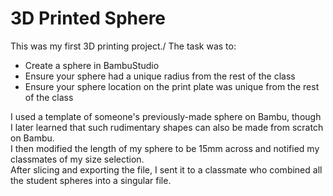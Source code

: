 # 3D Printed Sphere
This was my first 3D printing project./
The task was to:
- Create a sphere in BambuStudio
- Ensure your sphere had a unique radius from the rest of the class
- Ensure your sphere location on the print plate was unique from the rest of the class

I used a template of someone's previously-made sphere on Bambu, though I later learned that such rudimentary shapes can also be made from scratch on Bambu.\
I then modified the length of my sphere to be 15mm across and notified my classmates of my size selection.\
After slicing and exporting the file, I sent it to a classmate who combined all the student spheres into a singular file.
